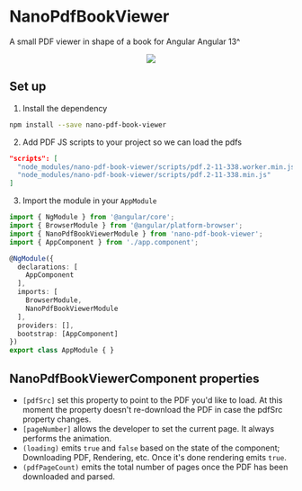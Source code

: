 # NanoPdfBookViewer

A small PDF viewer in shape of a book for Angular Angular 13^

<div align="center">
  <img src="./sample.gif">
</div>

## Set up

1. Install the dependency
```bash
npm install --save nano-pdf-book-viewer
```

2. Add PDF JS scripts to your project so we can load the pdfs
```json
"scripts": [
  "node_modules/nano-pdf-book-viewer/scripts/pdf.2-11-338.worker.min.js",
  "node_modules/nano-pdf-book-viewer/scripts/pdf.2-11-338.min.js"
]
```

3. Import the module in your `AppModule`

```typescript
import { NgModule } from '@angular/core';
import { BrowserModule } from '@angular/platform-browser';
import { NanoPdfBookViewerModule } from 'nano-pdf-book-viewer';
import { AppComponent } from './app.component';

@NgModule({
  declarations: [
    AppComponent
  ],
  imports: [
    BrowserModule,
    NanoPdfBookViewerModule
  ],
  providers: [],
  bootstrap: [AppComponent]
})
export class AppModule { }
```

## NanoPdfBookViewerComponent properties

* `[pdfSrc]` set this property to point to the PDF you'd like to load. At this moment the property doesn't re-download the PDF in case the pdfSrc property changes.
* `[pageNumber]` allows the developer to set the current page. It always performs the animation.
* `(loading)` emits `true` and `false` based on the state of the component; Downloading PDF, Rendering, etc. Once it's done rendering emits `true`.
* `(pdfPageCount)` emits the total number of pages once the PDF has been downloaded and parsed.
